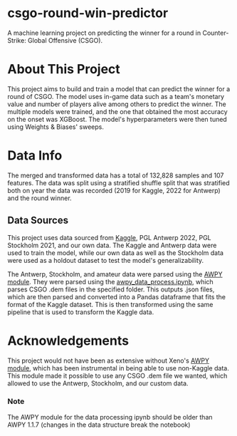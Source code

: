 # csgo-round-win-predictor
A machine learning project on predicting the winner for a round in Counter-Strike: Global Offensive (CSGO).

# About This Project
This project aims to build and train a model that can predict the winner for a round of CSGO. The model uses in-game data such as a team's monetary value and number of players alive among others to predict the winner. The multiple models were trained, and the one that obtained the most accuracy on the onset was XGBoost. The model's hyperparameters were then tuned using Weights & Biases' sweeps. 

# Data Info
The merged and transformed data has a total of 132,828 samples and 107 features. The data was split using a stratified shuffle split that was stratified both on year the data was recorded (2019 for Kaggle, 2022 for Antwerp) and the round winner.

## Data Sources
This project uses data sourced from [Kaggle](https://www.kaggle.com/datasets/christianlillelund/csgo-round-winner-classification), PGL Antwerp 2022, PGL Stockholm 2021, and our own data. The Kaggle and Antwerp data were used to train the model, while our own data as well as the Stockholm data were used as a holdout dataset to test the model's generalizability. 

The Antwerp, Stockholm, and amateur data were parsed using the [AWPY module](https://github.com/pnxenopoulos/awpy). They were parsed using the [awpy_data_process.ipynb](../master/awpy_data_process.ipynb), which parses CSGO .dem files in the specified folder. This outputs .json files, which are then parsed and converted into a Pandas dataframe that fits the format of the Kaggle dataset. This is then transformed using the same pipeline that is used to transform the Kaggle data.

# Acknowledgements
This project would not have been as extensive without Xeno's [AWPY module](https://github.com/pnxenopoulos/awpy), which has been instrumental in being able to use non-Kaggle data. This module made it possible to use any CSGO .dem file we wanted, which allowed to use the Antwerp, Stockholm, and our custom data.

### Note
The AWPY module for the data processing ipynb should be older than AWPY 1.1.7 (changes in the data structure break the notebook)

